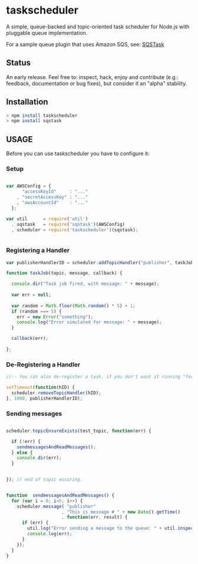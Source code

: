 taskscheduler
=============

A simple, queue-backed and topic-oriented task scheduler for Node.js with pluggable queue implementation. 

For a sample queue plugin that uses Amazon SQS, see: [SQSTask](https://github.com/publicmediaplatform/sqstask)

## Status

An early release. Feel free to: inspect, hack, enjoy and contribute (e.g.: feedback, documentation or bug fixes), 
but consider it an "alpha" stability. 

## Installation

```bash
> npm install taskscheduler
> npm install sqstask
```

## USAGE

Before you can use taskscheduler you have to configure it:

### Setup

```javascript

var AWSConfig = {
      "accessKeyId"     : "..."
    , "secretAccessKey" : "..."
    , "awsAccountId"    : "..."
  };

var util      = require('util')
  , sqstask   = require('sqstask')(AWSConfig)
  , scheduler = require('taskscheduler')(sqstask);
  
```  

### Registering a Handler

```javascript
var publisherHandlerID = scheduler.addTopicHandler("publisher", taskJob, 100);

function taskJob(topic, message, callback) {

  console.dir("Task job fired, with message: " + message);
   
  var err = null;
  
  var random = Math.floor(Math.random() * 5) + 1;
  if (random === 5) {
    err = new Error("something");
    console.log("Error simulated for message: " + message);
  }    

  callback(err);
    
};
```

### De-Registering a Handler

```javascript
//-- You can also de-register a task, if you don't want it running "forever".

setTimeout(function(hID) {
  scheduler.removeTopicHandler(hID);
}, 1000, publisherHandlerID);
```

### Sending messages

```javascript

scheduler.topicEnsureExists(test_topic, function(err) {

  if (!err) {
    sendmessagesAndReadMessages();
  } else {
    console.dir(err);
  }

  
}); // end of topic ensuring.


function  sendmessagesAndReadMessages() {
  for (var i = 0; i<5; i++) {
    scheduler.message( "publisher"
                     , "This is message # " + new Date().getTime()
                     , function(err, result) {
      if (err) {
        util.log("Error sending a message to the queue: " + util.inspect(err.Body.ErrorResponse.Error));
        console.log(err);
      }
    });
  }
}
```
